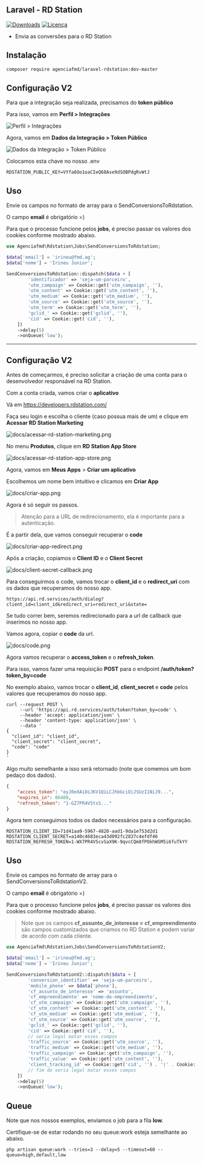 ## Laravel - RD Station

[![Downloads](https://img.shields.io/packagist/dt/agenciafmd/laravel-rdstation.svg?style=flat-square)](https://packagist.org/packages/agenciafmd/laravel-rdstation)
[![Licença](https://img.shields.io/badge/license-MIT-brightgreen.svg?style=flat-square)](LICENSE.md)

- Envia as conversões para o RD Station

## Instalação

```bash
composer require agenciafmd/laravel-rdstation:dev-master
```

## Configuração V2

Para que a integração seja realizada, precisamos do **token público**

Para isso, vamos em **Perfil > Integrações**

![Perfil > Integrações](https://github.com/agenciafmd/laravel-rdstation/raw/master/docs/screenshot01.jpg "Perfil > Integrações")

Agora, vamos em **Dados da Integração > Token Público**

![Dados da Integração > Token Público](https://github.com/agenciafmd/laravel-rdstation/raw/master/docs/screenshot02.jpg "Dados da Integração > Token Público")

Colocamos esta chave no nosso .env

```dotenv
RDSTATION_PUBLIC_KEY=VYfa6Oo1oaCIeQ68Ase9dSOBPdgRvWtJ
```

## Uso

Envie os campos no formato de array para o SendConversionsToRdstation.

O campo **email** é obrigatório =)

Para que o processo funcione pelos **jobs**, é preciso passar os valores dos cookies conforme mostrado abaixo.

```php
use Agenciafmd\Rdstation\Jobs\SendConversionsToRdstation;

$data['email'] = 'irineu@fmd.ag';
$data['nome'] = 'Irineu Junior';

SendConversionsToRdstation::dispatch($data + [
        'identificador' => 'seja-um-parceiro',
        'utm_campaign' => Cookie::get('utm_campaign', ''),
        'utm_content' => Cookie::get('utm_content', ''),
        'utm_medium' => Cookie::get('utm_medium', ''),
        'utm_source' => Cookie::get('utm_source', ''),
        'utm_term' => Cookie::get('utm_term', ''),
        'gclid_' => Cookie::get('gclid', ''),
        'cid' => Cookie::get('cid', ''),
    ])
    ->delay(5)
    ->onQueue('low');
```

----

## Configuração V2

Antes de começarmos, é preciso solicitar a criação de uma conta para o desenvolvedor responsável na RD Station.

Com a conta criada, vamos criar o **aplicativo**

Vá em https://developers.rdstation.com/

Faça seu login e escolha o cliente (caso possua mais de um) e clique em **Acessar RD Station Marketing**

![docs/acessar-rd-station-marketing.png](docs/acessar-rd-station-marketing.png)

No menu **Produtos**, clique em **RD Station App Store**

![docs/acessar-rd-station-app-store.png](docs/acessar-rd-station-app-store.png)

Agora, vamos em **Meus Apps** > **Criar um aplicativo**

Escolhemos um nome bem intuitivo e clicamos em **Criar App**

![docs/criar-app.png](docs/criar-app.png)

Agora é só seguir os passos.

> Atenção para a URL de redirecionamento, ela é importante para a autenticação.

É a partir dela, que vamos conseguir recuperar o **code**

![docs/criar-app-redirect.png](docs/criar-app-redirect.png)

Após a criação, copiamos o **Client ID** e o **Client Secret**

![docs/client-secret-callback.png](docs/client-secret-callback.png)

Para conseguirmos o code, vamos trocar o **client_id** e o **redirect_uri** com os dados que recuperamos do nosso app.

```
https://api.rd.services/auth/dialog?client_id=client_id&redirect_uri=redirect_uri&state=
```

Se tudo correr bem, seremos redirecionado para a url de callback que inserimos no nosso app.

Vamos agora, copiar o **code** da url.

![docs/code.png](docs/code.png)

Agora vamos recuperar o **access_token** e o **refresh_token**.

Para isso, vamos fazer uma requisição **POST** para o endpoint **/auth/token?token_by=code**

No exemplo abaixo, vamos trocar o **client_id**, **client_secret** e **code** pelos valores que recuperamos do nosso app.

```shell
curl --request POST \
     --url 'https://api.rd.services/auth/token?token_by=code' \
     --header 'accept: application/json' \
     --header 'content-type: application/json' \
     --data '
{
  "client_id": "client_id",
  "client_secret": "client_secret",
  "code": "code"
}
'
```

Algo muito semelhante a isso será retornado (note que comemos um bom pedaço dos dados).

```json
{
    "access_token": "eyJ0eXAiOiJKV1QiLCJhbGciOiJSUzI1NiJ9...",
    "expires_in": 86400,
    "refresh_token": "1-GZ7PR4V5tsS..."
}
```

Agora tem conseguimos todos os dados necessários para a configuração.

```dotenv
RDSTATION_CLIENT_ID=71d41aa9-5967-4820-aad1-9da1e753d2d1
RDSTATION_CLIENT_SECRET=a140c4683eca43d092fc2837c4efdf46
RDSTATION_REFRESH_TOKEN=1-WX7PR4V5cvSaX9K-9qvcCQm8fPOkhWSM5i6fuTkYY
```

## Uso

Envie os campos no formato de array para o SendConversionsToRdstationV2.

O campo **email** é obrigatório =)

Para que o processo funcione pelos **jobs**, é preciso passar os valores dos cookies conforme mostrado abaixo.

> Note que os campos **cf_assunto_de_interesse** e **cf_empreendimento** são campos customizados que criamos no RD Station e podem variar de acordo com cada cliente.

```php
use Agenciafmd\Rdstation\Jobs\SendConversionsToRdstationV2;

$data['email'] = 'irineu@fmd.ag';
$data['nome'] = 'Irineu Junior';

SendConversionsToRdstationV2::dispatch($data + [
        'conversion_identifier' => 'seja-um-parceiro',
        'mobile_phone' => $data['phone'],
        'cf_assunto_de_interesse' => 'assunto',
        'cf_empreendimento' => 'nome-do-empreendimento',
        'cf_utm_campaign' => Cookie::get('utm_campaign', ''),
        'cf_utm_content' => Cookie::get('utm_content', ''),
        'cf_utm_medium' => Cookie::get('utm_medium', ''),
        'cf_utm_source' => Cookie::get('utm_source', ''),
        'gclid_' => Cookie::get('gclid', ''),
        'cid' => Cookie::get('cid', ''),
        // seria legal matar esses campos
        'traffic_source' => Cookie::get('utm_source', ''),
        'traffic_medium' => Cookie::get('utm_medium', ''),
        'traffic_campaign' => Cookie::get('utm_campaign', ''),
        'traffic_value' => Cookie::get('utm_content', ''),
        'client_tracking_id' => Cookie::get('cid', '') . '|' . Cookie::get('gclid', ''),
        // fim do seria legal matar esses campos
    ])
    ->delay(5)
    ->onQueue('low');
```


## Queue

Note que nos nossos exemplos, enviamos o job para a fila **low**.

Certifique-se de estar rodando no seu queue:work esteja semelhante ao abaixo.

```shell
php artisan queue:work --tries=3 --delay=5 --timeout=60 --queue=high,default,low
```